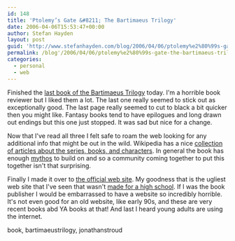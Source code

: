 ```yaml
---
id: 148
title: 'Ptolemy’s Gate &#8211; The Bartimaeus Trilogy'
date: 2006-04-06T15:53:47+00:00
author: Stefan Hayden
layout: post
guid: 'http://www.stefanhayden.com/blog/2006/04/06/ptolemy%e2%80%99s-gate-the-bartimaeus-trilogy/'
permalink: /blog'/2006/04/06/ptolemy%e2%80%99s-gate-the-bartimaeus-trilogy/'
categories:
  - personal
  - web
---
```

Finished the <a href="http://www.amazon.com/o/ASIN/0786818611/stefanhayden-20">last book of the Bartimaeus Trilogy</a> today. I'm a horrible book reviewer but I liked them a lot. The last one really seemed to stick out as exceptionally good. The last page really seemed to cut to black a bit quicker then you might like. Fantasy books tend to have epilogues and long drawn out endings but this one just stopped. It was sad but nice for a change.

Now that I've read all three I felt safe to roam the web looking for any additional info that might be out in the wild. Wikipedia has a nice <a href="http://en.wikipedia.org/wiki/Bartimaeus_Trilogy">collection of articles about the series, books, and characters</a>. In general the book has enough <a href="http://en.wikipedia.org/wiki/Hyperstition#Hyperstition_and_theory">mythos</a> to build on and so a community coming together to put this together isn't that surprising.

Finally I made it over to <a href="http://www.bartimaeustrilogy.com/home.html">the official web site</a>. My goodness that is the ugliest web site that I've seen that wasn't <a href="http://www.camden.k12.nj.us/S/CHS/chs.htm">made for a high school</a>. If I was the book publisher I would be embarrassed to have a website so incredibly horrible. It's not even good for an old website, like early 90s, and these are very recent books abd YA books at that! And last I heard young adults are using the internet.

<tags>book, bartimaeustrilogy, jonathanstroud</tags>